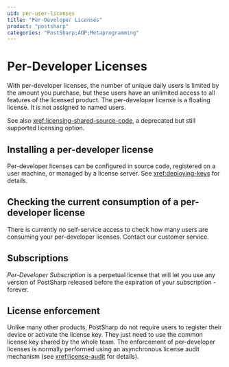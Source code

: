 ```yaml
---
uid: per-user-licenses
title: "Per-Developer Licenses"
product: "postsharp"
categories: "PostSharp;AOP;Metaprogramming"
---
```

# Per-Developer Licenses

With per-developer licenses, the number of unique daily users is limited by the amount you purchase, but these users have an unlimited access to all features of the licensed product. The per-developer license is a floating license. It is not assigned to named users.

See also <xref:licensing-shared-source-code>, a deprecated but still supported licensing option. 


## Installing a per-developer license

Per-developer licenses can be configured in source code, registered on a user machine, or managed by a license server. See <xref:deploying-keys> for details. 


## Checking the current consumption of a per-developer license

There is currently no self-service access to check how many users are consuming your per-developer licenses. Contact our customer service.


## Subscriptions

*Per-Developer Subscription* is a perpetual license that will let you use any version of PostSharp released before the expiration of your subscription - forever. 


## License enforcement

Unlike many other products, PostSharp do not require users to register their device or activate the license key. They just need to use the common license key shared by the whole team. The enforcement of per-developer licenses is normally performed using an asynchronous license audit mechanism (see <xref:license-audit> for details). 

